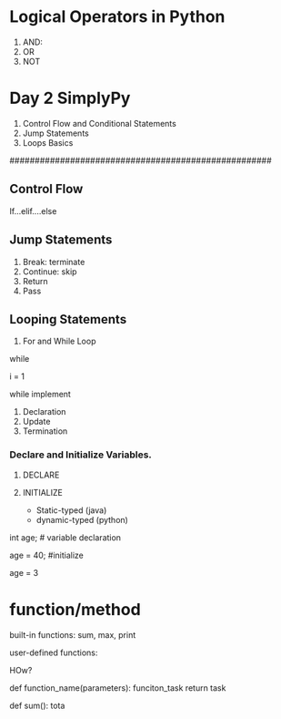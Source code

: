 
# Logical Operators in Python

1. AND: 
2. OR
3. NOT



# Day 2 SimplyPy


1. Control Flow and Conditional Statements
2. Jump Statements
3. Loops Basics

####################################################

## Control Flow


If...elif....else



## Jump Statements

1. Break: terminate
2. Continue: skip
3. Return
4. Pass


## Looping Statements

1. For and While Loop

while 

i = 1

while implement


1. Declaration
2. Update 
3. Termination


### Declare and Initialize Variables.


1. DECLARE
2. INITIALIZE



    * Static-typed (java)
    * dynamic-typed (python)

int age;   # variable declaration

age = 40; #initialize




age = 3


# function/method

built-in functions: sum, max, print

user-defined functions: 


HOw?

def function_name(parameters):
    funciton_task
    return task



<!-- PARAMETERS/ARGUMENTS -->

def sum():
    tota


